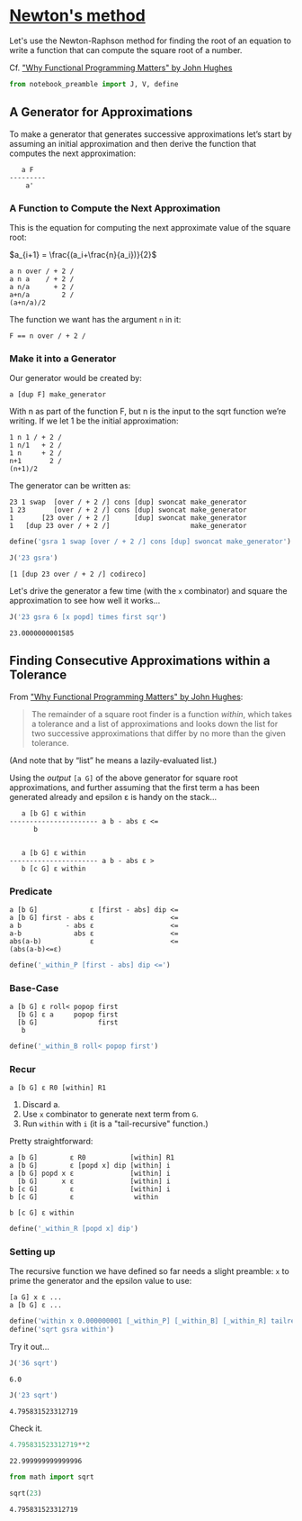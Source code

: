 # [Newton's method](https://en.wikipedia.org/wiki/Newton%27s_method)
Let's use the Newton-Raphson method for finding the root of an equation to write a function that can compute the square root of a number.

Cf. ["Why Functional Programming Matters" by John Hughes](https://www.cs.kent.ac.uk/people/staff/dat/miranda/whyfp90.pdf)


```python
from notebook_preamble import J, V, define
```

## A Generator for Approximations

To make a generator that generates successive approximations let’s start by assuming an initial approximation and then derive the function that computes the next approximation:

       a F
    ---------
        a'

### A Function to Compute the Next Approximation

This is the equation for computing the next approximate value of the square root:

$a_{i+1} = \frac{(a_i+\frac{n}{a_i})}{2}$

    a n over / + 2 /
    a n a    / + 2 /
    a n/a      + 2 /
    a+n/a        2 /
    (a+n/a)/2

The function we want has the argument `n` in it:

    F == n over / + 2 /

### Make it into a Generator

Our generator would be created by:

    a [dup F] make_generator

With n as part of the function F, but n is the input to the sqrt function we’re writing. If we let 1 be the initial approximation:

    1 n 1 / + 2 /
    1 n/1   + 2 /
    1 n     + 2 /
    n+1       2 /
    (n+1)/2

The generator can be written as:

    23 1 swap  [over / + 2 /] cons [dup] swoncat make_generator
    1 23       [over / + 2 /] cons [dup] swoncat make_generator
    1       [23 over / + 2 /]      [dup] swoncat make_generator
    1   [dup 23 over / + 2 /]                    make_generator


```python
define('gsra 1 swap [over / + 2 /] cons [dup] swoncat make_generator')
```


```python
J('23 gsra')
```

    [1 [dup 23 over / + 2 /] codireco]


Let's drive the generator a few time (with the `x` combinator) and square the approximation to see how well it works...


```python
J('23 gsra 6 [x popd] times first sqr')
```

    23.0000000001585


## Finding Consecutive Approximations within a Tolerance

From ["Why Functional Programming Matters" by John Hughes](https://www.cs.kent.ac.uk/people/staff/dat/miranda/whyfp90.pdf):


> The remainder of a square root finder is a function _within_, which takes a tolerance and a list of approximations and looks down the list for two successive approximations that differ by no more than the given tolerance.

(And note that by “list” he means a lazily-evaluated list.)

Using the _output_ `[a G]` of the above generator for square root approximations, and further assuming that the first term a has been generated already and epsilon ε is handy on the stack...

       a [b G] ε within
    ---------------------- a b - abs ε <=
          b


       a [b G] ε within
    ---------------------- a b - abs ε >
       b [c G] ε within



### Predicate

    a [b G]             ε [first - abs] dip <=
    a [b G] first - abs ε                   <=
    a b           - abs ε                   <=
    a-b             abs ε                   <=
    abs(a-b)            ε                   <=
    (abs(a-b)<=ε)


```python
define('_within_P [first - abs] dip <=')
```

### Base-Case

    a [b G] ε roll< popop first
      [b G] ε a     popop first
      [b G]               first
       b


```python
define('_within_B roll< popop first')
```

### Recur

    a [b G] ε R0 [within] R1

1. Discard a.
2. Use `x` combinator to generate next term from `G`.
3. Run `within` with `i` (it is a "tail-recursive" function.)

Pretty straightforward:

    a [b G]        ε R0           [within] R1
    a [b G]        ε [popd x] dip [within] i
    a [b G] popd x ε              [within] i
      [b G]      x ε              [within] i
    b [c G]        ε              [within] i
    b [c G]        ε               within

    b [c G] ε within


```python
define('_within_R [popd x] dip')
```

### Setting up

The recursive function we have defined so far needs a slight preamble: `x` to prime the generator and the epsilon value to use:

    [a G] x ε ...
    a [b G] ε ...


```python
define('within x 0.000000001 [_within_P] [_within_B] [_within_R] tailrec')
define('sqrt gsra within')
```

Try it out...


```python
J('36 sqrt')
```

    6.0



```python
J('23 sqrt')
```

    4.795831523312719


Check it.


```python
4.795831523312719**2
```




    22.999999999999996




```python
from math import sqrt

sqrt(23)
```




    4.795831523312719


